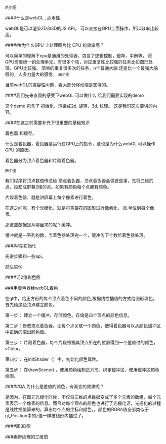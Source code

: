 #介绍

####什么是webGL , 适用性

webGL是可以渲染2D和3D的JS API。 可以直接在GPU上面操作，所以效率比较高。

######为什么GPU 上处理图片比 CPU 的效率高？

可以简单的理解下cpu是通用的处理器，包含了逻辑控制，缓存，中断等， 而GPU高度统一的处理单元，有很多个核，对应重复性比较强的任务比如图形处理，GPU比较强。 简单的重复很多次的任务，n个普通大脑 还是比一个最强大脑强的，人多力量大的感觉。
`画个图`

当前webGL的兼容性问题，看大部分移动端是支持的。

####我们先来直观的感受下webGL 可以做什么
给我们需要实现的demo

这个demo 包含了 初始化，渲染成2d, 旋转，3d, 纹理。 这是我们这次要讲的内容。

####在这之前需要补充下很重要的基础知识

着色器 和缓存。

什么是着色器，着色器是运行在GPU上的指令，这也是为什么webGL 可以操作GPU 的原因。

着色器分为顶点着色器和片段着色器。

`画个图`

我们程序将顶点数值传递给 顶点着色器，顶点着色器会做这些事，先将三维的点，投影成屏幕2维的点。如果有颜色每个点都有颜色。

片段着色器，就是讲屏幕上每个像素进行着色。

在这之间呢，有个光栅化，就是将需要花的图形进行像素化，	`图`.单位到每个像素。

那这些数据是从哪里来的呢？缓冲。

缓冲就是一系列的数，当着色器处理完一个，缓冲传下个数给着色器处理。

#####先初始化

先讲步骤和一些api。

然后实例

####话2维彩色图

###用着色器给webGL着色

在gl中，给正方形的每个顶点着色不同的颜色,根据线性插值的方式给图形填色。首先给这些顶点建立颜色。 

第一步： 建立一个缓冲，存储颜色。存储是四个顶点的颜色信息。

第二步：修改顶点着色器，让每个点关联一个颜色，使得着色器可以从颜色缓冲区中正确的取出颜色值。

第三步： 片段着色器，每个片段根据其顶点所在的位置得到一个差值过的颜色，vColor。

第四步： 在initShader（）中，初始化颜色属性。

第五步： 在drawScene() ，使用颜色绘制正方形。绑定缓冲区，使用缓冲区颜色绘图。

#####QA
为什么是差值的颜色，有渐变的效果呢？

是因为，在图元光栅化时候，不仅将三维的点数据变成了多个元素的数组，每个元素表示一个像素的信息。而且对每个顶点的颜色也进行了光栅化话，光栅化的过程是线性插值算来的，算出每个点的坐标和颜色。。颜色的RGBA值全部类似于gl_Position中的z值一样被线形内插过了。


####画3D图


###画带纹理的三维图

